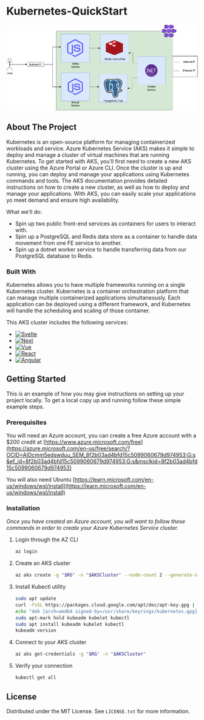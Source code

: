 # Kubernetes-QuickStart

![Kubernetes](Images/Transparent.png)

<!-- ABOUT THE PROJECT -->
## About The Project

Kubernetes is an open-source platform for managing containerized workloads and service. Azure Kubernetes Service (AKS) makes it simple to deploy and manage a cluster of virtual machines that are running Kubernetes. To get started with AKS, you'll first need to create a new AKS cluster using the Azure Portal or Azure CLI. Once the cluster is up and running, you can deploy and manage your applications using Kubernetes commands and tools. The AKS documentation provides detailed instructions on how to create a new cluster, as well as how to deploy and manage your applications. With AKS, you can easily scale your applications yo meet demand and ensure high availability.

What we'll do:
* Spin up two public front-end services as containers for users to interact with.
* Spin up a PostgreSQL and Redis data store as a container to handle data movement from one FE service to another.
* Spin up a dotnet worker service to handle transferring data from our PostgreSQL database to Redis.

### Built With

Kubernetes allows you to have multiple frameworks running on a single Kubernetes cluster. Kubernetes is a container orchestration platform that can manage multiple containerized applications simultaneously. Each application can be deployed using a different framework, and Kubernetes will handle the scheduling and scaling of those container.

This AKS cluster includes the following services:
* [![Svelte][Svelte.dev]][Svelte-url]
* [![Next][Next.js]][Next-url]
* [![Vue][Vue.js]][Vue-url]
* [![React][React.js]][React-url]
* [![Angular][Angular.io]][Angular-url]

<!-- GETTING STARTED -->
## Getting Started

This is an example of how you may give instructions on setting up your project locally.
To get a local copy up and running follow these simple example steps.

### Prerequisites

You will need an Azure account, you can create a free Azure account with a $200 credit at [https://www.azure.microsoft.com/free](https://azure.microsoft.com/en-us/free/search/?OCID=AIDcmm5edswduu_SEM_8f2b03ad4bfd15c5099060679d974953:G:s&ef_id=8f2b03ad4bfd15c5099060679d974953:G:s&msclkid=8f2b03ad4bfd15c5099060679d974953)

You will also need Ubuntu [https://learn.microsoft.com/en-us/windows/wsl/install](https://learn.microsoft.com/en-us/windows/wsl/install)

### Installation

_Once you have created an Azure account, you will want to follow these commands in order to create your Azure Kubernetes Service cluster._

1. Login through the AZ CLI
   ```sh
   az login
   ```
2. Create an AKS cluster
   ```sh
   az aks create -g "$RG" -n "$AKSCluster" --node-count 2 --generate-ssh-keys
   ```
3. Install Kubectl utility
   ```sh
   sudo apt update
   curl -fsSL https://packages.cloud.google.com/apt/doc/apt-key.gpg | sudo tee /usr/share/keyrings/kubernetes.gpg
   echo "deb [arch=amd64 signed-by=/usr/share/keyrings/kubernetes.gpg] http://apt.kubernetes.io/ kubernetes-xenial main" | sudo tee -a /etc/apt/sources.list
   sudo apt-mark hold kubeadm kubelet kubectl
   sudo apt install kubeadm kubelet kubectl
   kubeadm version
   ```
4. Connect to your AKS cluster
   ```sh
   az aks get-credentials -g "$RG" -n "$AKSCluster"
   ```
5. Verify your connection
   ```sh
   kubectl get all
   ```

<!-- LICENSE -->
## License

Distributed under the MIT License. See `LICENSE.txt` for more information.

<!-- MARKDOWN LINKS & IMAGES -->
<!-- https://www.markdownguide.org/basic-syntax/#reference-style-links -->
[contributors-shield]: https://img.shields.io/github/contributors/othneildrew/Best-README-Template.svg?style=for-the-badge
[contributors-url]: https://github.com/othneildrew/Best-README-Template/graphs/contributors
[forks-shield]: https://img.shields.io/github/forks/othneildrew/Best-README-Template.svg?style=for-the-badge
[forks-url]: https://github.com/othneildrew/Best-README-Template/network/members
[stars-shield]: https://img.shields.io/github/stars/othneildrew/Best-README-Template.svg?style=for-the-badge
[stars-url]: https://github.com/othneildrew/Best-README-Template/stargazers
[issues-shield]: https://img.shields.io/github/issues/othneildrew/Best-README-Template.svg?style=for-the-badge
[issues-url]: https://github.com/othneildrew/Best-README-Template/issues
[license-shield]: https://img.shields.io/github/license/othneildrew/Best-README-Template.svg?style=for-the-badge
[license-url]: https://github.com/othneildrew/Best-README-Template/blob/master/LICENSE.txt
[linkedin-shield]: https://img.shields.io/badge/-LinkedIn-black.svg?style=for-the-badge&logo=linkedin&colorB=555
[linkedin-url]: https://linkedin.com/in/othneildrew
[product-screenshot]: images/screenshot.png
[Next.js]: https://img.shields.io/badge/-dotnet-red
[Next-url]: https://learn.microsoft.com/en-us/dotnet/core/introduction
[React.js]: https://img.shields.io/badge/-Kubernetes-blue
[React-url]: https://kubernetes.io/
[Vue.js]: https://img.shields.io/badge/-javascript-brightgreen
[Vue-url]: https://www.javascript.com/resources
[Angular.io]: https://img.shields.io/badge/-PostgreSQL-lightgrey
[Angular-url]: https://www.postgresql.org/
[Svelte.dev]: https://img.shields.io/badge/-Redis-orange
[Svelte-url]: https://redis.io/docs/about/
[Laravel.com]: https://img.shields.io/badge/Laravel-FF2D20?style=for-the-badge&logo=laravel&logoColor=white
[Laravel-url]: https://laravel.com
[Bootstrap.com]: https://img.shields.io/badge/Bootstrap-563D7C?style=for-the-badge&logo=bootstrap&logoColor=white
[Bootstrap-url]: https://getbootstrap.com
[JQuery.com]: https://img.shields.io/badge/jQuery-0769AD?style=for-the-badge&logo=jquery&logoColor=white
[JQuery-url]: https://jquery.com 
